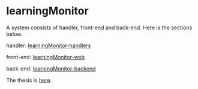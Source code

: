 # learningMonitor

A system consists of handler, front-end and back-end.
Here is the sections below.

handler: [learningMonitor-handlers](https://github.com/datagridview/learningMonitor-handlers)

front-end: [learningMonitor-web](https://github.com/datagridview/learningMonitor-web)

back-end: [learningMonitor-backend](https://github.com/datagridview/learningMonitor1)


The thesis is [here](https://github.com/datagridview/learningMonitor/blob/master/%E6%AF%95%E4%B8%9A%E8%AE%BA%E6%96%87.pdf).
